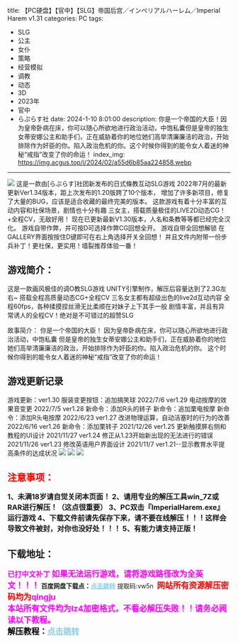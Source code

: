 title: 【PC硬盘】【官中】【SLG】帝国后宫／インペリアルハーレム／Imperial Harem v1.31
categories: PC
tags:
- SLG
- 公主
- 女仆
- 策略
- 经营模拟
- 调教
- 动态
- 3D
- 2023年
- 官中
- らぷらす社
date: 2024-1-10 8:01:00
description: 你是一个帝国的大臣！因为皇帝卧病在床，你可以随心所欲地进行政治活动，中饱私囊但是皇帝的独生女蒂安娜公主和助手们，正在威胁着你的地位她们高举清廉廉洁的政治，开始排除作为奸臣的你。陷入政治危机的你。这个时候你得到的能令女人着迷的神秘“戒指”改变了你的命运！
index_img: https://img.acgus.top/i/2024/02/a55d6b85aa224858.webp
---
![](https://img.acgus.top/i/2024/02/a55d6b85aa224858.webp)
这是一款由[らぷらす]社团新发布的日式條教互动SLG游戏
2022年7月的最新更新Ver1.34版本，距上次发布的1.20版跨了10个版本，
增加了许多新项目，修复了大量的BUG，应该是适合收藏的最终完美的版本。
这款游戏有着十分丰富的互动内容和社保场景，剧情也十分有趣
三女主，搭载质量极佳的LIVE2D动态CG！+全程CV，无敌好用！
现在已更新最新V1.30版本，人名和条教等等都已经完全汉化。
游戏自带作弊，并可按D可选择作弊CG回想全开。
游戏自带全回想解锁
在GALLERY界面按按住D键即可在右上角选择开关全回想！
并且文件内附带一份步兵补丁！更社保，更实用！墙裂推荐体验一番！

## 游戏简介：
这是一款画风极佳的调O教SLG游戏
UNITY引擎制作，解压后容量达到了2.3G左右~
搭载全程高质量动态CG+全程CV
三名女主都有超级出色的live2d互动内容
全程60fps，各种揉摸捏丝滑无比柔顺在对妹子上下其手一般
剧情丰富，并且有异常诱人的全程CV！绝对是不可错过的超赞SLG

故事简介：
你是一个帝国的大臣！
因为皇帝卧病在床，你可以随心所欲地进行政治活动，中饱私囊
但是皇帝的独生女蒂安娜公主和助手们，正在威胁着你的地位
她们高举清廉廉洁的政治，开始排除作为奸臣的你。陷入政治危机的你。
这个时候你得到的能令女人着迷的神秘“戒指”改变了你的命运！

## 游戏更新记录
游戏更新：ver1.30
服装变更按钮：追加搞笑球
2022/7/6
ver1.29
电动按摩的效果音变更
2022/7/5
ver1.28
新命令：添加R头的转子
新命令：追加栗电按摩
新命令：添加R头电按摩
2022/6/23
ver1.27
改进物理运算，自动活塞时的行为的改善
2022/6/16
ver1.26
新命令：添加栗转子
2021/12/26
ver1.25
更新触摸屏右侧和教程的UI设计
2021/11/27
ver1.24
修正从1.23开始新出现的无法进行的错误
2021/11/26
ver1.23
修改英语用户界面设计
2021/11/7
ver1.21--显示教育水平提高条件的达成状况
![](https://img.acgus.top/i/2024/02/e6e292ecb2224908.webp)
![](https://img.acgus.top/i/2024/02/fad319bea2224905.webp)
![](https://img.acgus.top/i/2024/02/2ce598d735224902.webp)








## <font color=#FF0000 >注意事项：</font>
<font size=3><b>1、未满18岁请自觉关闭本页面！
2、请用专业的解压工具win_7Z或RAR进行解压！（这点很重要）
3、PC双击『ImperialHarem.exe』运行游戏
4、下载文件前请先保存下来，请不要在线解压！！！这样会导致文件被封，对你也没好处！！！
5、有能力请支持正版！</b></font>

## 下载地址：
<font color=#FF00FF size=3><b>已打中文补丁</b></font>
<font color=#FF00FF size=4>**如果无法运行游戏，请将游戏路径改为全英文！！！**</font>
<b>百度网盘下载点：</b><a href="https://pan.baidu.com/s/1o6GxqbnPwch1Bgiz6J_oew?pwd=vw5n" style="color: #87CEEB;"><b>点击跳转</b></a> 提取码:vw5n
<a style="padding: 0" href="https://post.qingju.org/AD/"><img style="max-width:100%" src="https://img.acgus.top/i/2024/07/478f689b8021d8d499ab43d21acf137a.gif" alt=""></a>
<b><font color=#FF0000 size=4>网站所有资源解压密码均为</b></font><b><font color=#FF00FF size=4>qingju</font><font color=#FF0000 ></font></b><br><b><font color=#FF00FF size=4>本站所有文件均为lz4加密格式，不看必解压失败！！请务必阅读以下教程。</b></font><br><b><font color=#000 size=4>解压教程：</b><a href="https://post.qingju.org/tutorial/000/" style="color: #87CEEB;"><b>点击跳转</b></a>